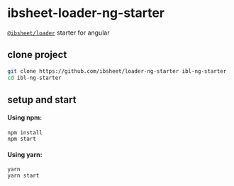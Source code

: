 # ibsheet-loader-ng-starter

[`@ibsheet/loader`](https://github.com/ibsheet/loader) starter for angular

## clone project

```bash
git clone https://github.com/ibsheet/loader-ng-starter ibl-ng-starter
cd ibl-ng-starter
```

## setup and start

#### Using npm:

```
npm install
npm start
```

#### Using yarn:

```
yarn
yarn start
```
